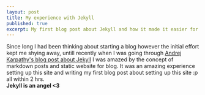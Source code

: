 ```yaml
---
layout: post
title: My experience with Jekyll
published: true
excerpt: My first blog post about Jekyll and how it made it easier for me to setup this site.
---
```

Since long I had been thinking about starting a blog however the initial effort kept me shying away, untill recently when I was going through [Andrej Karpathy's blog post about Jekyll](http://karpathy.github.io/2014/07/01/switching-to-jekyll/ "Andrej Karpathy Blog") I was amazed by the concept of markdown posts and static website for blog. It was an amazing experience setting up this site and writing my first blog post about setting up this site :p all within 2 hrs.  
**Jekyll is an angel <3**
